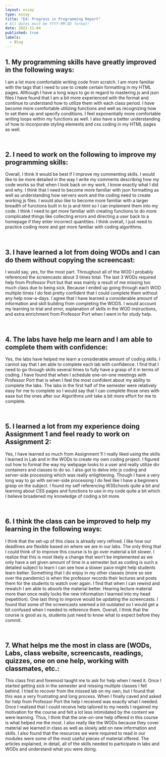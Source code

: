 ```yaml
---
layout: essay
type: essay
title: "E4: Progress in Programming Report"
# All dates must be YYYY-MM-DD format!
date: 2022-11-04
published: true
labels:
  - Blog
---
```

<h2>1.	My programming skills have greatly improved in the following ways:</h2>
<p>I am a lot more comfortable writing code from scratch. I am more familiar with the tags that I need to use to create certain formatting in my HTML pages. Although I have a long ways to go in regard to mastering js and json files I have found that I am a bit more experienced with the format and continue to understand how to utilize them with each class period. I have become more comfortable utilizing functions and well as recognizing how to set them up and specify conditions. I feel exponentially more comfortable writing loops within my functions as well. I also have a better understanding of how to incorporate styling elements and css coding in my HTML pages as well.</p>
<br>
<h2>2.	I need to work on the following to improve my programming skills:</h2>
<p>Overall, I think it would be best if I improve my commenting skills. I would like to be more detailed in the way I write my comments describing how my code works so that when I look back on my work, I know exactly what I did and why. I think that I need to become more familiar with json formatting as well as understanding how servers work and the coding need to create working js files. I would also like to become more familiar with a larger breadth of functions built in to js and html so I can implement them into my code. I think I need to get more familiar with creating functions to do more complicated things like collecting errors and directing a user back to a homepage if they enter incorrect quantities. I think overall, I just need to practice coding more and get more familiar with coding algorithms. </p>
<br>
<h2>3.	I have learned a lot from doing WODs and I can do them without copying the screencast:</h2>
<p>I would say, yes, for the most part. Throughout all of the WOD I probably referenced the screencasts about 3 times total. The last 3 WODs required help from Professor Port but that was mainly a result of me missing too much class due to being sick. Because I ended up going through each WOD multiple times I do feel pretty confident that I could complete them without any help now-a-days. I agree that I have learned a considerable amount of information and skill building from completing the WODS. I would account my learning to trial and error, explanation of skills in the WOD instructions, and extra enrichment from Professor Port when I went in for study help. </p>
<br>
<h2>4.	The labs have help me learn and I am able to complete them with confidence:</h2>
<p>Yes, the labs have helped me learn a considerable amount of coding skills. I cannot say that I am able to complete each lab with confidence. I find that I need to go through skills several times to fully have a grasp of it in terms of coding. I have found that when I schedule one-on-one meetings with Professor Port that is when I feel the most confident about my ability to complete the labs. The labs in the first half of the semester were relatively easy for me to complete so I would say that I can complete those ones with ease but the ones after our Algorithms unit take a bit more effort for me to complete. </p>
<br>
<h2>5.	I learned a lot from my experience doing Assignment 1 and feel ready to work on Assignment 2:</h2>
<p>Yes, I have learned so much from Assignment 1! I really liked using the skills I learned in Lab and in the WODs to create my own coding project. I figured out how to format the way my webpage looks to a user and really utilize div containers and classes to do so. I also got to delve into js coding and server-side processing which was really enlightening. Though I have a very long way to go with server-side processing I do feel like I have a beginners grasp on the subject. I found my self referencing W3Schools quite a bit and learning about CSS pages and functions to use in my code quite a bit which I believe broadened my knowledge of coding a bit more. </p>
<br>
<h2>6.	I think the class can be improved to help my learning in the following ways:</h2>
<p>I think that the set-up of this class is already very refined. I like how our deadlines are flexible based on where we are in our labs. The only thing that I could think of to improve this course is to go over material a bit slower. I realize that this is most likely a change that won’t be implemented as we only have a set given amount of time in a semester but as coding is such a detailed subject to learn I can see how a slower pace might help students learn better. Something that I do enjoy in my other classes (more so see over the pandemic) is when the professor records their lectures and posts them for the students to watch over again. I find that when I can rewind and rewatch I am able to absorb the material better. Hearing lecture material more than once really locks the new information I learned into my head (repetition). One last thing to improve would be updating the screencasts. I found that some of the screencasts seemed a bit outdated so I would get a bit confused when I needed to reference them. Overall, I think that the course is good as is, students just need to know what to expect before they commit. </p>
<br>
<h2>7.	What helps me the most in class are (WODs, Labs, class website, screencasts, readings, quizzes, one on one help, working with classmates, etc.:</h2>
<p>This class first and foremost taught me to ask for help when I need it. Once I started getting sick in the semester and missing multiple classes I fell behind. I tried to recover from the missed lab on my own, but I found that this was a very frustrating and long process. When I finally caved and asked for help from Professor Port the help I received was exactly what I needed. Once I realized that I could receive help tailored to my needs I regained my motivation for the course and felt a lot less intimidated by the content we were learning. Thus, I think that the one-on-one help offered in this course is what helped me the most. I also really like the WODs because they cover material we learned in class as well as slowly add on new information and skills. I also found that the resources we were required to read in our modules were some of the most useful pieces of material offered. The articles explained, in detail, all of the skills needed to participate in labs and WODs and understand what you were doing. </p>



